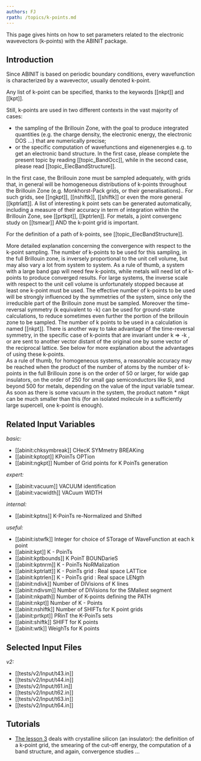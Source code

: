 ```yaml
---
authors: FJ
rpath: /topics/k-points.md
---
```

<!--
This file is automatically generated by mksite.py. All changes will be lost.
Change the input yaml files or the python code
-->

This page gives hints on how to set parameters related to the electronic wavevectors (k-points) with the ABINIT package.

## Introduction

Since ABINIT is based on periodic boundary conditions, every wavefunction is
characterized by a wavevector, usually denoted k-point.

Any list of k-point can be specified, thanks to the keywords [[nkpt]] and
[[kpt]].

Still, k-points are used in two different contexts in the vast majority of
cases:

  * the sampling of the Brillouin Zone, with the goal to produce integrated quantities (e.g. the charge density, the electronic energy, the electronic DOS ...) that are numerically precise;
  * or the specific computation of wavefunctions and eigenenergies e.g. to get an electronic band structure. 
In the first case, please complete the present topic by reading
[[topic_BandOcc]], while in the second case, please read
[[topic_ElecBandStructure]].

In the first case, the Brillouin zone must be sampled adequately, with grids
that, in general will be homogeneous distributions of k-points throughout the
Brillouin Zone (e.g. Monkhorst-Pack grids, or their generalisations).. For
such grids, see [[ngkpt]], [[nshiftk]], [[shiftk]] or even the more general
[[kptrlatt]]. A list of interesting k point sets can be generated
automatically, including a measure of their accuracy in term of integration
within the Brillouin Zone, see [[prtkpt]], [[kptrlen]]. For metals, a joint
convergenc study on [[tsmear]] AND the k-point grid is important.

For the definition of a path of k-points, see [[topic_ElecBandStructure]].  

More detailed explanation concerning the convergence with respect to the
k-point sampling. The number of k-points to be used for this sampling, in the
full Brillouin zone, is inversely proportional to the unit cell volume, but
may also vary a lot from system to system. As a rule of thumb, a system with a
large band gap will need few k-points, while metals will need lot of k-points
to produce converged results. For large systems, the inverse scale with
respect to the unit cell volume is unfortunately stopped because at least one
k-point must be used. The effective number of k-points to be used will be
strongly influenced by the symmetries of the system, since only the
irreducible part of the Brillouin zone must be sampled. Moreover the time-
reversal symmetry (k equivalent to -k) can be used for ground-state
calculations, to reduce sometimes even further the portion of the brillouin
zone to be sampled. The number of k points to be used in a calculation is
named [[nkpt]]. There is another way to take advantage of the time-reversal
symmetry, in the specific case of k-points that are invariant under k => -k ,
or are sent to another vector distant of the original one by some vector of
the reciprocal lattice. See below for more explanation about the advantages of
using these k-points.  
As a rule of thumb, for homogeneous systems, a reasonable accuracy may be
reached when the product of the number of atoms by the number of k-points in
the full Brillouin zone is on the order of 50 or larger, for wide gap
insulators, on the order of 250 for small gap semiconductors like Si, and
beyond 500 for metals, depending on the value of the input variable tsmear. As
soon as there is some vacuum in the system, the product natom * nkpt can be
much smaller than this (for an isolated molecule in a sufficiently large
supercell, one k-point is enough).



## Related Input Variables

*basic:*

- [[abinit:chksymbreak]]  CHecK SYMmetry BREAKing
- [[abinit:kptopt]]  KPoinTs OPTion
- [[abinit:ngkpt]]  Number of Grid points for K PoinTs generation
 
*expert:*

- [[abinit:vacuum]]  VACUUM identification
- [[abinit:vacwidth]]  VACuum WIDTH
 
*internal:*

- [[abinit:kptns]]  K-PoinTs re-Normalized and Shifted
 
*useful:*

- [[abinit:istwfk]]  Integer for choice of STorage of WaveFunction at each k point
- [[abinit:kpt]]  K - PoinTs
- [[abinit:kptbounds]]  K PoinT BOUNDarieS
- [[abinit:kptnrm]]  K - PoinTs NoRMalization
- [[abinit:kptrlatt]]  K - PoinTs grid : Real space LATTice
- [[abinit:kptrlen]]  K - PoinTs grid : Real space LENgth
- [[abinit:ndivk]]  Number of DIVisions of K lines
- [[abinit:ndivsm]]  Number of DIVisions for the SMallest segment
- [[abinit:nkpath]]  Number of K-points defining the PATH
- [[abinit:nkpt]]  Number of K - Points
- [[abinit:nshiftk]]  Number of SHIFTs for K point grids
- [[abinit:prtkpt]]  PRinT the K-PoinTs sets
- [[abinit:shiftk]]  SHIFT for K points
- [[abinit:wtk]]  WeighTs for K points
 

## Selected Input Files

*v2:*

- [[tests/v2/Input/t43.in]]
- [[tests/v2/Input/t44.in]]
- [[tests/v2/Input/t61.in]]
- [[tests/v2/Input/t62.in]]
- [[tests/v2/Input/t63.in]]
- [[tests/v2/Input/t64.in]]
 

## Tutorials

* [The lesson 3](../../tutorial/generated_files/lesson_base3.html) deals with crystalline silicon (an insulator): the definition of a k-point grid, the smearing of the cut-off energy, the computation of a band structure, and again, convergence studies ...

